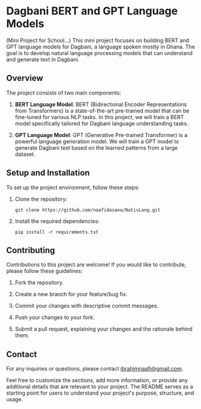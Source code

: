 # Dagbani BERT and GPT Language Models
(Mini Project for School...)
This mini project focuses on building BERT and GPT language models for Dagbani, a language spoken mostly in Ghana. The goal is to develop natural language processing models that can understand and generate text in Dagbani.

## Overview

The project consists of two main components:
1. **BERT Language Model**: BERT (Bidirectional Encoder Representations from Transformers) is a state-of-the-art pre-trained model that can be fine-tuned for various NLP tasks. In this project, we will train a BERT model specifically tailored for Dagbani language understanding tasks.

2. **GPT Language Model**: GPT (Generative Pre-trained Transformer) is a powerful language generation model. We will train a GPT model to generate Dagbani text based on the learned patterns from a large dataset.


## Setup and Installation

To set up the project environment, follow these steps:

1. Clone the repository:
   ```shell
   git clone https://github.com/naafidasana/NativLang.git
   ```

2. Install the required dependencies:
   ```shell
   pip install -r requirements.txt
   ```


## Contributing

Contributions to this project are welcome! If you would like to contribute, please follow these guidelines:

1. Fork the repository.

2. Create a new branch for your feature/bug fix.

3. Commit your changes with descriptive commit messages.

4. Push your changes to your fork.

5. Submit a pull request, explaining your changes and the rationale behind them.


## Contact

For any inquiries or questions, please contact [ibrahimnaafi@gmail.com](mailto:ibrahimnaafi@.com).

Feel free to customize the sections, add more information, or provide any additional details that are relevant to your project. The README serves as a starting point for users to understand your project's purpose, structure, and usage.